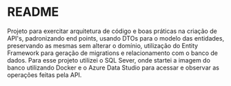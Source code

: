 # README

Projeto para exercitar arquitetura de código e boas práticas na criação de API's, padronizando end points, usando DTOs para o modelo das entidades, preservando as mesmas sem alterar o domínio, utilização do Entity Framework para geração de migrations e relacionamento com o banco de dados. Para esse projeto utilizei o SQL Sever, onde startei a imagem do banco utilizando Docker e o Azure Data Studio para acessar e observar as operações feitas pela API.
